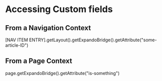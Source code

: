 # Accessing Custom fields

## From a Navigation Context

[NAV ITEM ENTRY].getLayout().getExpandoBridge().getAttribute("some-article-ID")

## From a Page Context

page.getExpandoBridge().getAttribute("is-something")
